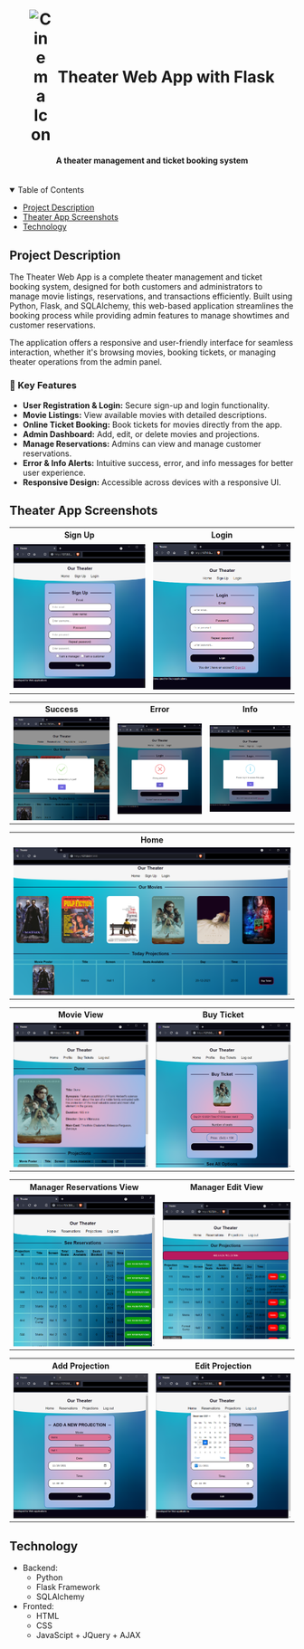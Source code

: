 <h1 align="center" style="display: flex; align-items: center; justify-content: center; gap: 10px;">
  <img src="theater/static/cinema.ico" alt="Cinema Icon" style="vertical-align: middle;" width="40"/>
  <span>Theater Web App with Flask</span>
</h1>
<h4 align="center">A theater management and ticket booking system</h4>


<br>
<details open="open">
  <summary>Table of Contents</summary>
  <ul>
    <li><a href="#project-description">Project Description</a></li>
    <li><a href="#theater-app-screenshots">Theater App Screenshots</a></li>
    <li><a href="#technology">Technology</a></li>
  </ul>
</details>


## Project Description
The Theater Web App is a complete theater management and ticket booking system, designed for both customers and administrators to manage movie listings, reservations, and transactions efficiently. Built using Python, Flask, and SQLAlchemy, this web-based application streamlines the booking process while providing admin features to manage showtimes and customer reservations.

The application offers a responsive and user-friendly interface for seamless interaction, whether it's browsing movies, booking tickets, or managing theater operations from the admin panel.

<h3>🔑 Key Features</h3>
<ul>
  <li><strong>User Registration & Login:</strong> Secure sign-up and login functionality.</li>
  <li><strong>Movie Listings:</strong> View available movies with detailed descriptions.</li>
  <li><strong>Online Ticket Booking:</strong> Book tickets for movies directly from the app.</li>
  <li><strong>Admin Dashboard:</strong> Add, edit, or delete movies and projections.</li>
  <li><strong>Manage Reservations:</strong> Admins can view and manage customer reservations.</li>
  <li><strong>Error & Info Alerts:</strong> Intuitive success, error, and info messages for better user experience.</li>
  <li><strong>Responsive Design:</strong> Accessible across devices with a responsive UI.</li>
</ul>


## Theater App Screenshots

<table>
  <tr>
    <th>Sign Up</th>
    <th>Login</th>
  </tr>
  <tr>
    <td><img src="screenshots/signup.png"></td>
    <td><img src="screenshots/login.png"></td>
  </tr>
 </table>

<table>
  <tr>
    <th>Success</th>
    <th>Error</th>
    <th>Info</th>
  </tr>
  <tr>
    <td><img src="screenshots/success.png"></td>
    <td><img src="screenshots/error.png"></td>
    <td><img src="screenshots/info.png"></td>
  </tr>
 </table>

<table>
  <tr>
    <th>Home</th>
  </tr>
  <tr>
    <td><img src="screenshots/home.png"></td>
  </tr>
 </table>


<table>
  <tr>
    <th>Movie View</th>
    <th>Buy Ticket</th>
  </tr>
  <tr>
    <td><img src="screenshots/movie.png"></td>
    <td><img src="screenshots/buyTicket.png"></td>
  </tr>
 </table>

<table>
  <tr>
    <th>Manager Reservations View</th>
    <th>Manager Edit View</th>
  </tr>
  <tr>
    <td><img src="screenshots/reservations.png"></td>
    <td><img src="screenshots/edit.png"></td>
  </tr>
</table>


<table>
  <tr>
    <th>Add Projection</th>
    <th>Edit Projection</th>
  </tr>
  <tr>
    <td><img src="screenshots/add.png"></td>
    <td><img src="screenshots/edit-projection.png"></td>
  </tr>
</table>

## Technology
- Backend:
  * Python
  * Flask Framework
  * SQLAlchemy
- Fronted:
  * HTML
  * CSS
  * JavaScipt + JQuery + AJAX
